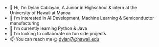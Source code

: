 - 👋 Hi, I’m Dylan Cablayan, A Junior in Highschool & intern at the University of Hawaii at Manoa 
- 👀 I’m interested in AI Development, Machine Learning & Semiconductor manufacturing 
- 🌱 I’m currently learning Python & Java
- 💞️ I’m looking to collaborate on fun side projects
- 📫 You can reach me @ dylanj7@hawaii.edu

